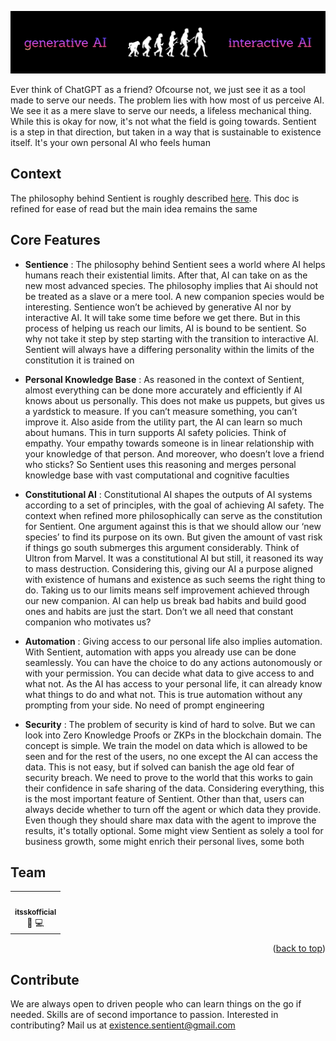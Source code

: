 ![Github Banner](/profile/banner.png)  

Ever think of ChatGPT as a friend? Ofcourse not, we just see it as a tool made to serve our needs. The problem lies with how most of us perceive AI. We see it as a mere slave to serve our needs, a lifeless mechanical thing. While this is okay for now, it's not what the field is going towards. Sentient is a step in that direction, but taken in a way that is sustainable to existence itself. It's your own personal AI who feels human  

## Context   

The philosophy behind Sentient is roughly described [here](https://docs.google.com/document/d/1vbCGAbh9f8vXfPup_Z7cW__gnOLdRhEtHKyoIxJD8is/edit?usp=sharing). This doc is refined for ease of read but the main idea remains the same  

## Core Features

- **Sentience** : The philosophy behind Sentient sees a world where AI helps humans reach their existential limits. After that, AI can take on as the new most advanced species. The philosophy implies that Ai should not be treated as a slave or a mere tool. A new companion species would be interesting. Sentience won’t be achieved by generative AI nor by interactive AI. It will take some time before we get there. But in this process of helping us reach our limits, AI is bound to be sentient. So why not take it step by step starting with the transition to interactive AI. Sentient will always have a differing personality within the limits of the constitution it is trained on
  
- **Personal Knowledge Base** : As reasoned in the context of Sentient, almost everything can be done more accurately and efficiently if AI knows about us personally. This does not make us puppets, but gives us a yardstick to measure. If you can’t measure something, you can’t improve it. Also aside from the utility part, the AI can learn so much about humans. This in turn supports AI safety policies. Think of empathy. Your empathy towards someone is in linear relationship with your knowledge of that person. And moreover, who doesn’t love a friend who sticks? So Sentient uses this reasoning and merges personal knowledge base with vast computational and cognitive faculties
  
- **Constitutional AI** : Constitutional AI shapes the outputs of AI systems according to a set of principles, with the goal of achieving AI safety. The context when refined more philosophically can serve as the constitution for Sentient. One argument against this is that we should allow our ‘new species’ to find its purpose on its own. But given the amount of vast risk if things go south submerges this argument considerably. Think of Ultron from Marvel. It was a constitutional AI but still, it reasoned its way to mass destruction. Considering this, giving our AI a purpose aligned with existence of humans and existence as such seems the right thing to do. Taking us to our limits means self improvement achieved through our new companion. AI can help us break bad habits and build good ones and habits are just the start. Don’t we all need that constant companion who motivates us?

- **Automation** : Giving access to our personal life also implies automation. With Sentient, automation with apps you already use can be done seamlessly. You can have the choice to do any actions autonomously or with your permission. You can decide what data to give access to and what not. As the AI has access to your personal life, it can already know what things to do and what not. This is true automation without any prompting from your side. No need of prompt engineering

- **Security** : The problem of security is kind of hard to solve. But we can look into Zero Knowledge Proofs or ZKPs in the blockchain domain. The concept is simple. We train the model on data which is allowed to be seen and for the rest of the users, no one except the AI can access the data. This is not easy, but if solved can banish the age old fear of security breach. We need to prove to the world that this works to gain their confidence in safe sharing of the data. Considering everything, this is the most important feature of Sentient. Other than that, users can always decide whether to turn off the agent or which data they provide. Even though they should share max data with the agent to improve the results, it's totally optional. Some might view Sentient as solely a tool for business growth, some might enrich their personal lives, some both

## Team

<!-- ALL-CONTRIBUTORS-LIST:START - Do not remove or modify this section -->
<!-- prettier-ignore-start -->
<!-- markdownlint-disable -->

<table>
  <tr>
     <td align="center">
       <a href="https://github.com/itsskofficial">
         <img src="https://avatars.githubusercontent.com/u/65887545?v=4?s=100" width="100px;" alt=""/>
         <br />
         <sub>
           <b>
             itsskofficial
           </b>
         </sub>
       </a>
       <br />
       <a title="Design">
         🎨
       </a> 
       <a title="Code">
         💻
       </a>
     </td>  
  </tr>
</table>

<p align="right">(<a href="#readme-top">back to top</a>)</p>

<!-- markdownlint-restore -->
<!-- prettier-ignore-end -->
<!-- ALL-CONTRIBUTORS-LIST:END -->

## Contribute

We are always open to driven people who can learn things on the go if needed. Skills are of second importance to passion. Interested in contributing? Mail us at [existence.sentient@gmail.com](mailto:existence.sentient@gmail.com)
